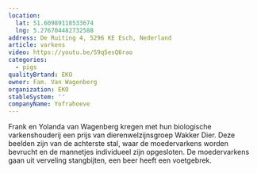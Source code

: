 ```yaml
---
location:
  lat: 51.60989118533674
  lng: 5.276704482732588
address: De Ruiting 4, 5296 KE Esch, Nederland
article: varkens
video: https://youtu.be/S9q5esQ6rao
categories:
  - pigs
qualityBrtand: EKO
owner: Fam. Van Wagenberg
organization: EKO
stableSystem: ''
companyName: Yofrahoeve
---
```

Frank en Yolanda van Wagenberg kregen met hun biologische varkenshouderij een prijs van dierenwelzijnsgroep Wakker Dier. Deze beelden zijn van de achterste stal, waar de moedervarkens worden bevrucht en de mannetjes individueel zijn opgesloten. De moedervarkens gaan uit verveling stangbijten, een beer heeft een voetgebrek.